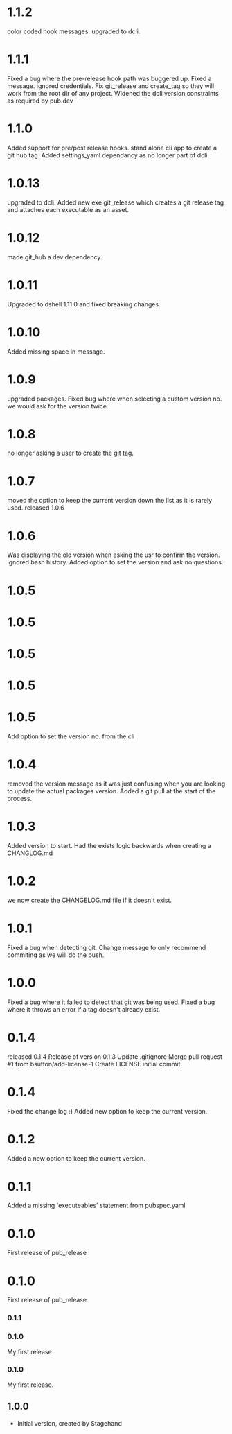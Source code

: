 # 1.1.2
color coded hook messages.
upgraded to dcli.

# 1.1.1
Fixed a bug where the pre-release hook path was buggered up.
Fixed a message.
ignored credentials.
Fix git_release and create_tag so they will work from the root dir of any project.
Widened the dcli version constraints as required by pub.dev

# 1.1.0
Added support for pre/post release hooks.
stand alone cli app to create a git hub tag.
Added settings_yaml dependancy as no longer part of dcli.

# 1.0.13
upgraded to dcli.
Added new exe git_release which creates a git release tag and attaches each executable as an asset.

# 1.0.12
made git_hub a dev dependency.

# 1.0.11
Upgraded to dshell 1.11.0 and fixed breaking changes.

# 1.0.10
Added missing space in message.


# 1.0.9
upgraded packages.
Fixed bug where when selecting a custom version no. we would ask for the version twice.

# 1.0.8
no longer asking a user to create the git tag.

# 1.0.7
moved the option to keep the current version down the list as it is rarely used.
released 1.0.6

# 1.0.6
Was displaying the old version when asking the usr to confirm the version.
ignored bash history.
Added option to set the version and ask no questions.

# 1.0.5

# 1.0.5

# 1.0.5

# 1.0.5

# 1.0.5
Add option to set the version no. from the cli

# 1.0.4
removed the version message as it was just confusing when you are looking to update the actual packages version.
Added a git pull at the start of the process.

# 1.0.3
Added version to start. Had the exists logic backwards when creating a CHANGLOG.md

# 1.0.2
we now create the CHANGELOG.md file if it doesn't exist.

# 1.0.1
Fixed a bug when detecting git. Change message to only recommend commiting as we will do the push.

# 1.0.0
Fixed a bug where it failed to detect that git was being used.
Fixed a bug where it throws an error if a tag doesn't already exist.

# 0.1.4
released 0.1.4
Release of version 0.1.3
Update .gitignore
Merge pull request #1 from bsutton/add-license-1
Create LICENSE
initial commit

# 0.1.4
Fixed the change log :)
Added new option to keep the current version.
# 0.1.2

Added a new option to keep the current version.
# 0.1.1
Added a missing 'executeables' statement from pubspec.yaml
# 0.1.0

First release of pub_release

# 0.1.0

First release of pub_release
### 0.1.1
### 0.1.0
My first release
### 0.1.0
My first release.
## 1.0.0

- Initial version, created by Stagehand

